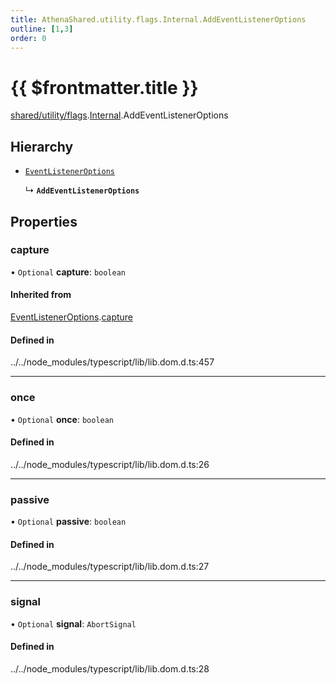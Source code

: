 ```yaml
---
title: AthenaShared.utility.flags.Internal.AddEventListenerOptions
outline: [1,3]
order: 0
---
```


# {{ $frontmatter.title }}


[shared/utility/flags](../modules/shared_utility_flags.md).[Internal](../modules/shared_utility_flags_Internal.md).AddEventListenerOptions

## Hierarchy

- [`EventListenerOptions`](shared_utility_flags_Internal_EventListenerOptions.md)

  ↳ **`AddEventListenerOptions`**

## Properties

### capture

• `Optional` **capture**: `boolean`

#### Inherited from

[EventListenerOptions](shared_utility_flags_Internal_EventListenerOptions.md).[capture](shared_utility_flags_Internal_EventListenerOptions.md#capture)

#### Defined in

../../node_modules/typescript/lib/lib.dom.d.ts:457

___

### once

• `Optional` **once**: `boolean`

#### Defined in

../../node_modules/typescript/lib/lib.dom.d.ts:26

___

### passive

• `Optional` **passive**: `boolean`

#### Defined in

../../node_modules/typescript/lib/lib.dom.d.ts:27

___

### signal

• `Optional` **signal**: `AbortSignal`

#### Defined in

../../node_modules/typescript/lib/lib.dom.d.ts:28
